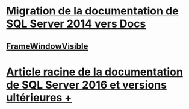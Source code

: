 # [Migration de la documentation de SQL Server 2014 vers Docs](docs-sql-server-2014-from-msdn.md)

## [FrameWindowVisible](relational-databases/sqltoolsvsnativehelpers-framewindowvisible.md)

# [Article racine de la documentation de SQL Server 2016 et versions ultérieures +](https://docs.microsoft.com/sql/?view=sql-server-2016)

